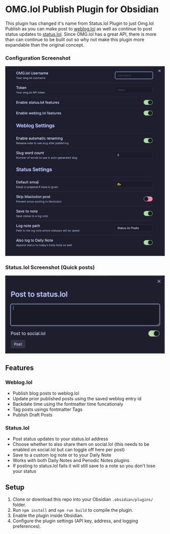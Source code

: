 # OMG.lol Publish Plugin for Obsidian

This plugin has changed it's name from Status.lol Plugin to just Omg.lol Publish as you can make post to [weblog.lol](https://weblog.lol) as well as continue to post status updates to [status.lol](https://status.lol). Since OMG.lol has a great API, there is more than can continue to be built out so why not make this plugin more expandable than the original concept.


### Configuration Screenshot
![screenshot|300](screenshot-settings.png)


### Status.lol Screenshot (Quick posts)
![screenshot|300](screenshot-post.png)

## Features
### Weblog.lol
- Publish blog posts to weblog.lol
- Update prior published posts using the saved weblog entry id
- Backdate time using the fontmatter time funcationaly
- Tag posts usings fontmatter Tags
- Publish Draft Posts

### Status.lol
- Post status updates to your status.lol address
- Choose whether to also share them on social.lol (this needs to be enabled on social.lol but can toggle off here per post)
- Save to a custom log note or to your Daily Note
- Works with both Daily Notes and Periodic Notes plugins
- If posting to status.lol fails it will still save to a note so you don't lose your status

## Setup

1. Clone or download this repo into your Obsidian `.obsidian/plugins/` folder.
2. Run `npm install` and `npm run build` to compile the plugin.
3. Enable the plugin inside Obsidian.
4. Configure the plugin settings (API key, address, and logging preferences).
